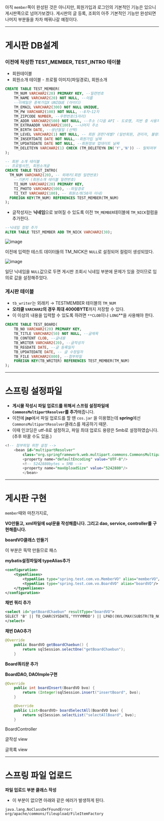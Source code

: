 아직 `member`쪽이 완성된 것은 아니지만, 회원가입과 로그인의 기본적인 기능은 있으니 게시판쪽으로 넘어가보겠다. 게시판의 글 등록, 조회의 아주 기본적인 기능만 완성되면 나머지 부분들을 차차 메꿔나갈 예정이다.

---

# 게시판 DB설계

### 이전에 작성한 TEST_MEMBER, TEST_INTRO 테이블

- 회원테이블
- 회원소개 테이블 - 프로필 이미지(파일경로), 회원소개

```sql
CREATE TABLE TEST_MEMBER(
	TM_NUM VARCHAR2(20) PRIMARY KEY, --일련번호
	TM_NAME VARCHAR2(20) NOT NULL, --이름
	--이메일은 중복가입X UNIQUE (아이디)
	TM_EMAIL VARCHAR2(300) NOT NULL UNIQUE, 
	TM_PW VARCHAR2(100) NOT NULL, --8자~12자
	TM_ZIPCODE NUMBER, --우편번호(5자리)
	TM_ADDR VARCHAR2(500) NOT NULL, --주소 (다음 API - 도로명, 지번 중 사용자가 선택한 값으로 저장)
	TM_EXTRAADDR VARCHAR2(100), --나머지 주소
	TM_BIRTH DATE, --생년월일 (선택)
	TM_LEVEL VARCHAR2(1) NOT NULL, -- 회원 권한?레벨? (일반회원, 관리자, 불량회원 등)
	TM_INSERTDATE DATE NOT NULL,--회원가입 날짜
	TM_UPDATEDATE DATE NOT NULL, --회원정보 업데이트 날짜
	TM_DELETEYN VARCHAR2(1) CHECK (TM_DELETEYN IN('Y','N')) -- 탈퇴여부 (탈퇴하면 N)
);

-- 회원 소개 테이블
-- 프로필사진, 회원소개글
CREATE TABLE TEST_INTRO(
  TM_NUM VARCHAR2(20), -- 외래키(회원 일련번호)
	--기본키 (회원소개 테이블 일련번호)
	TI_NUM VARCHAR2(20) PRIMARY KEY, 
	TI_PHOTO VARCHAR2(500), --파일경로
	TI_TXT VARCHAR2(100), -- 회원소개(50자 이내)
  FOREIGN KEY(TM_NUM) REFERENCES TEST_MEMBER(TM_NUM)
);
```

- 글작성자는 **닉네임**으로 보여질 수 있도록 이전 `TM_MEMBER`테이블에 `TM_NICK`컬럼을 추가한다.

```sql
--닉네임 컬럼 추가
ALTER TABLE TEST_MEMBER ADD TM_NICK VARCHAR2(30);
```

![image](https://user-images.githubusercontent.com/64109506/106095465-300b9500-6177-11eb-9d39-2e53e10d7f86.png)

이전에 입력한 테스트 데이터들의 TM_NICK은 `NULL`로 설정되어 컬럼이 생성되었다. 

![image](https://user-images.githubusercontent.com/64109506/106095494-3c8fed80-6177-11eb-8b71-dcdeb2e7d354.png)

일단 닉네임을 `NULL`값으로 두면 게시판 조회시 닉네임 부분에 문제가 있을 것이므로 임의로 값을 설정해주었다.

### 게시판 테이블

- `tb_writer`는 외래키 → TESTMEMBER 테이블의 `TM_NUM`
- **오라클 `VARCHAR2`의 경우 최대 4000BYTE**까지 저장할 수 있다.
- 이 이상의 내용을 입력할 수 있도록 하려면 `**CLOB`이나 `LONG`**을 사용해야 한다.

```sql
CREATE TABLE TEST_BOARD(
	TB_NO VARCHAR2(20) PRIMARY KEY,
	TB_TITLE VARCHAR2(50) NOT NULL, --글제목
	TB_CONTENT CLOB, --글내용
	TB_WRITER VARCHAR2(20), --글작성자
	TB_REGDATE DATE, --글 등록일자
	TB_UPDATEDATE DATE, -- 글 수정일자
	TB_FILE VARCHAR2(800), --첨부파일
	FOREIGN KEY(TB_WRITER) REFERENCES TEST_MEMBER(TM_NUM)
);
```

---

# 스프링 설정파일

- **게시물 작성시 파일 업로드를 위해서 스프링 설정파일에 `CommonsMultipartResolver`를 추가**해줍니다.
- 이전에 **jsp**에서 파일 업로드를 할 땐 `cos.jar` 을 이용했는데 **spring**에선 `CommonsMultipartResolver`클래스를 제공하기 때문.
- 이때 인코딩은 utf-8로 설정하고, 파일 최대 업로드 용량은 5mb로 설정하였습니다. (추후 바꿀 수도 있음.)

```sql
<!-- 첨부파일 위한 설정 -->
	<bean id="multipartResolver"
		class="org.springframework.web.multipart.commons.CommonsMultipartResolver">
		<property name="defaultEncoding" value="UTF-8"/>
		<!-- 5242880bytes = 5MB -->
		<property name="maxUploadSize" value="5242880"/>
		</bean>
```

---

# 게시판 구현

`member`때와 마찬가지로,

**VO만들고, xml파일에 sql문을 작성해줍니다. 그리고 dao, service, controller를 구현해줍니다.**

**boardVO클래스 만들기**

이 부분은 뚝딱 만들므로 패스

**mybatis설정파일에 typeAlias추가**

```xml
<configuration>
	<typeAliases>
		<typeAlias type="spring.test.com.vo.MemberVO" alias="memberVO"/>
		<typeAlias type="spring.test.com.vo.BoardVO" alias="boardVO"/>		
	</typeAliases>
</configuration>
```

**채번 쿼리 추가**

```xml
<select id="getBoardChaebun" resultType="boardVO">
SELECT 'B' || TO_CHAR(SYSDATE,'YYYYMMDD') || LPAD((NVL(MAX(SUBSTR(TB_NO,10)),0)+1),4,0) AS TB_NO FROM TEST_BOARD
</select>
```

**채번 DAO추가**

```java
@Override
	public BoardVO getBoardChaebun() {
		return sqlSession.selectOne("getBoardChaebun");
	}
```

**Board쿼리문 추가**

**BoardDAO, DAOImple구현**

```java
@Override
	public int boardInsert(BoardVO bvo) {
		return (Integer)sqlSession.insert("insertBoard", bvo);
	}

	@Override
	public List<BoardVO> boardSelectAll(BoardVO bvo) {
		return sqlSession.selectList("selectAllBoard", bvo);
	}
```

BoardController

글작성 view

글목록 view

---

# 스프링 파일 업로드

**파일 업로드 부분 클래스 작성**

- 이 부분이 없으면 아래와 같은 에러가 발생하게 된다.

`java.lang.NoClassDefFoundError: org/apache/commons/fileupload/FileItemFactory`
